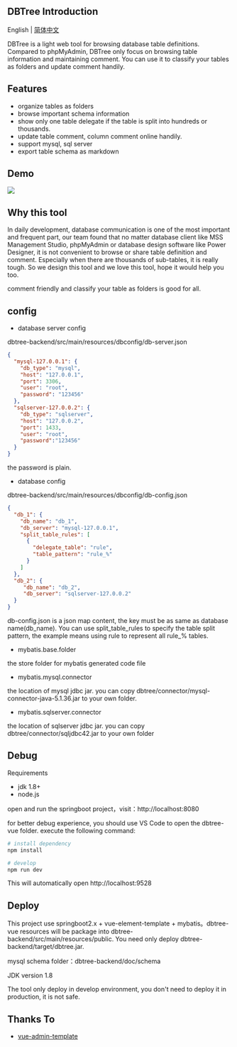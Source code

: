 ## DBTree Introduction

English | [简体中文](./README.md)

DBTree is a light web tool for browsing database table definitions. Compared to phpMyAdmin, DBTree only 
focus on browsing table information and maintaining comment. You can use it to classify your tables as folders and 
update comment handily.  

## Features

* organize tables as folders
* browse important schema information
* show only one table delegate if the table is split into hundreds or thousands.
* update table comment, column comment online handily.
* support mysql, sql server
* export table schema as markdown

## Demo

<img src="./dbtree_demo.gif" />

## Why this tool

In daily development, database communication is one of the most important and frequent part, our team found that no matter database 
client like MSS Management Studio, phpMyAdmin or database design software like Power Designer, it is not convenient to browse or share 
table definition and comment. Especially when there are thousands of sub-tables, it is really tough. So we design this tool and we 
love this tool, hope it would help you too. 

comment friendly and classify your table as folders is good for all.

## config

* database server config

dbtree-backend/src/main/resources/dbconfig/db-server.json
```json
{
  "mysql-127.0.0.1": {
    "db_type": "mysql",
    "host": "127.0.0.1",
    "port": 3306,
    "user": "root",
    "password": "123456"
  },
  "sqlserver-127.0.0.2": {
    "db_type": "sqlserver",
    "host": "127.0.0.2",
    "port": 1433,
    "user": "root",
    "password":"123456"
  }
}
```
the password is plain.

* database config

dbtree-backend/src/main/resources/dbconfig/db-config.json
```json
{
  "db_1": {
    "db_name": "db_1",
    "db_server": "mysql-127.0.0.1",
    "split_table_rules": [
      {
        "delegate_table": "rule",
        "table_pattern": "rule_%"
      }
    ]
  },
  "db_2": {
     "db_name": "db_2",
     "db_server": "sqlserver-127.0.0.2"
  }
}
```
db-config.json is a json map content, the key must be as same as database name(db_name). You can use split_table_rules to specify the 
table split pattern, the example means using rule to represent all rule_% tables.

* mybatis.base.folder

the store folder for mybatis generated code file

* mybatis.mysql.connector

the location of mysql jdbc jar. you can copy dbtree/connector/mysql-connector-java-5.1.36.jar to your own folder.

* mybatis.sqlserver.connector

the location of sqlserver jdbc jar. you can copy dbtree/connector/sqljdbc42.jar to your own folder

## Debug

Requirements
* jdk 1.8+
* node.js

open and run the springboot project，visit：http://localhost:8080  

for better debug experience, you should use VS Code to open the dbtree-vue folder. execute the following command:

```bash
# install dependency
npm install

# develop
npm run dev
```

This will automatically open http://localhost:9528

## Deploy

This project use springboot2.x + vue-element-template + mybatis。dbtree-vue resources will be package into dbtree-backend/src/main/resources/public. 
You need only deploy dbtree-backend/target/dbtree.jar.  

mysql schema folder：dbtree-backend/doc/schema

JDK version 1.8

The tool only deploy in develop environment, you don't need to deploy it in production, it is not safe.

## Thanks To

- [vue-admin-template](https://github.com/PanJiaChen/vue-admin-template)


